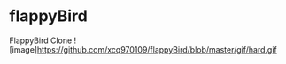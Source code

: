 # flappyBird
 FlappyBird Clone
 ![image]https://github.com/xcq970109/flappyBird/blob/master/gif/hard.gif
